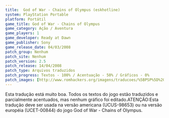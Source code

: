 ```yaml
---
title:  God of War - Chains of Olympus (eskhotline)
system: PlayStation Portable
platform: Portátil
game_title: God of War - Chains of Olympus
game_category: Ação / Aventura
game_players: 1
game_developer: Ready at Dawn
game_publisher: Sony
game_release_date: 04/03/2008
patch_group: Nenhum
patch_site: Nenhum
patch_version: 2.5
patch_release: 14/04/2008
patch_type: Arquivos traduzidos
patch_progress: Textos - 100% / Acentuação - 50% / Gráficos - 0%
patch_images: [http://www.romhackers.org/imagens/traducoes/%5BPSP%5D%20God%20of%20War%20-%20Chains%20of%20Olympus%20-%20eskhotline%20-%201.jpg,http://www.romhackers.org/imagens/traducoes/%5BPSP%5D%20God%20of%20War%20-%20Chains%20of%20Olympus%20-%20eskhotline%20-%202.jpg,http://www.romhackers.org/imagens/traducoes/%5BPSP%5D%20God%20of%20War%20-%20Chains%20of%20Olympus%20-%20eskhotline%20-%203.jpg]
---
```

Esta tradução está muito boa. Todos os textos do jogo estão traduzidos e parcialmente acentuados, mas nenhum gráfico foi editado.ATENÇÃO:Esta tradução deve ser usada na versão americana (UCUS-98653) ou na versão européia (UCET-00844) do jogo God of War - Chains of Olympus.